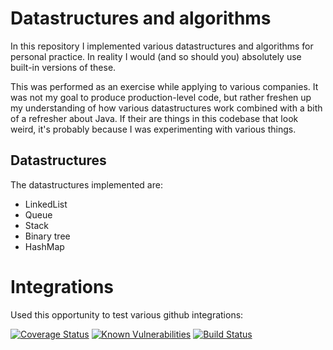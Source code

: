 # Datastructures and algorithms 
In this repository I implemented various datastructures and algorithms for personal practice. In reality I would (and so should you) absolutely use built-in versions of these.

This was performed as an exercise while applying to various companies. It was not my goal to produce production-level code, but rather freshen up my understanding of how various datastructures work combined with a bith of a refresher about Java. If their are things in this codebase that look weird, it's probably because I was experimenting with various things.

## Datastructures
The datastructures implemented are:
* LinkedList
* Queue
* Stack
* Binary tree
* HashMap

# Integrations
Used this opportunity to test various github integrations:

[![Coverage Status](https://coveralls.io/repos/github/KWyckmans/datastructures-algorithms/badge.svg?branch=master)](https://coveralls.io/github/KWyckmans/datastructures-algorithms?branch=master)
[![Known Vulnerabilities](https://snyk.io/test/github/KWyckmans/datastructures-algorithms/badge.svg?targetFile=pom.xml)](https://snyk.io/test/github/KWyckmans/datastructures-algorithms?targetFile=pom.xml)
[![Build Status](https://travis-ci.com/KWyckmans/datastructures-algorithms.svg?branch=master)](https://travis-ci.com/KWyckmans/datastructures-algorithms)
